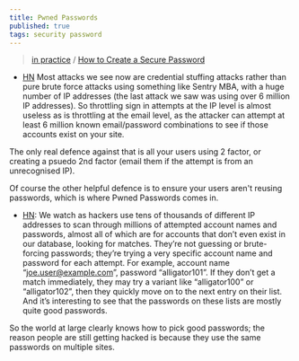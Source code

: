 ```yaml
---
title: Pwned Passwords
published: true
tags: security password
---
```

> [in practice](https://www.troyhunt.com/pwned-passwords-in-practice-real-world-examples-of-blocking-the-worst-passwords/) / [How to Create a Secure Password](https://jasonthai.me/blog/2018/06/12/secure-your-passwords/)


- [HN](https://news.ycombinator.com/item?id=17177518)
Most attacks we see now are credential stuffing attacks rather than pure brute force attacks using something like Sentry MBA, with a huge number of IP addresses (the last attack we saw was using over 6 million IP addresses). So throttling sign in attempts at the IP level is almost useless as is throttling at the email level, as the attacker can attempt at least 6 million known email/password combinations to see if those accounts exist on your site.

The only real defence against that is all your users using 2 factor, or creating a psuedo 2nd factor (email them if the attempt is from an unrecognised IP).

Of course the other helpful defence is to ensure your users aren't reusing passwords, which is where Pwned Passwords comes in.

- [HN](https://news.ycombinator.com/item?id=17322097): 
We watch as hackers use tens of thousands of different IP addresses to scan through millions of attempted account names and passwords, almost all of which are for accounts that don’t even exist in our database, looking for matches. They’re not guessing or brute-forcing passwords; they’re trying a very specific account name and password for each attempt. For example, account name “joe.user@example.com”, password “alligator101”. If they don’t get a match immediately, they may try a variant like “alligator100” or “alligator102”, then they quickly move on to the next entry on their list. And it’s interesting to see that the passwords on these lists are mostly quite good passwords.

So the world at large clearly knows how to pick good passwords; the reason people are still getting hacked is because they use the same passwords on multiple sites.
